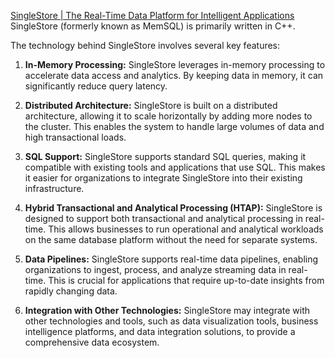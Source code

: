 [SingleStore | The Real-Time Data Platform for Intelligent Applications](https://www.singlestore.com/)
SingleStore (formerly known as MemSQL) is primarily written in C++.

The technology behind SingleStore involves several key features:

1. **In-Memory Processing:** SingleStore leverages in-memory processing to accelerate data access and analytics. By keeping data in memory, it can significantly reduce query latency.
    
2. **Distributed Architecture:** SingleStore is built on a distributed architecture, allowing it to scale horizontally by adding more nodes to the cluster. This enables the system to handle large volumes of data and high transactional loads.
    
3. **SQL Support:** SingleStore supports standard SQL queries, making it compatible with existing tools and applications that use SQL. This makes it easier for organizations to integrate SingleStore into their existing infrastructure.
    
4. **Hybrid Transactional and Analytical Processing (HTAP):** SingleStore is designed to support both transactional and analytical processing in real-time. This allows businesses to run operational and analytical workloads on the same database platform without the need for separate systems.
    
5. **Data Pipelines:** SingleStore supports real-time data pipelines, enabling organizations to ingest, process, and analyze streaming data in real-time. This is crucial for applications that require up-to-date insights from rapidly changing data.
    
6. **Integration with Other Technologies:** SingleStore may integrate with other technologies and tools, such as data visualization tools, business intelligence platforms, and data integration solutions, to provide a comprehensive data ecosystem.